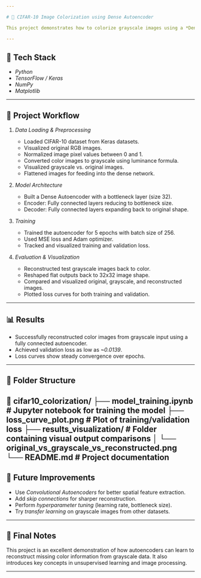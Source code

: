 ```yaml
---

# 🎨 CIFAR-10 Image Colorization using Dense Autoencoder

This project demonstrates how to colorize grayscale images using a *Dense Autoencoder* on the CIFAR-10 dataset. The goal is to train a model that takes grayscale images as input and reconstructs their color versions.

---
```


## 🧰 Tech Stack

- *Python*
- *TensorFlow / Keras*
- *NumPy*
- *Matplotlib*

---

## 🧠 Project Workflow

1. *Data Loading & Preprocessing*
   - Loaded CIFAR-10 dataset from Keras datasets.
   - Visualized original RGB images.
   - Normalized image pixel values between 0 and 1.
   - Converted color images to grayscale using luminance formula.
   - Visualized grayscale vs. original images.
   - Flattened images for feeding into the dense network.

2. *Model Architecture*
   - Built a Dense Autoencoder with a bottleneck layer (size 32).
   - Encoder: Fully connected layers reducing to bottleneck size.
   - Decoder: Fully connected layers expanding back to original shape.

3. *Training*
   - Trained the autoencoder for 5 epochs with batch size of 256.
   - Used MSE loss and Adam optimizer.
   - Tracked and visualized training and validation loss.

4. *Evaluation & Visualization*
   - Reconstructed test grayscale images back to color.
   - Reshaped flat outputs back to 32x32 image shape.
   - Compared and visualized original, grayscale, and reconstructed images.
   - Plotted loss curves for both training and validation.

---

## 📊 Results

- Successfully reconstructed color images from grayscale input using a fully connected autoencoder.
- Achieved validation loss as low as *~0.0139*.
- Loss curves show steady convergence over epochs.

---

## 📌 Folder Structure

📁 cifar10_colorization/
├── model_training.ipynb               # Jupyter notebook for training the model
├── loss_curve_plot.png                # Plot of training/validation loss
├── results_visualization/            # Folder containing visual output comparisons
│   └── original_vs_grayscale_vs_reconstructed.png
└── README.md                          # Project documentation
---

## 🚀 Future Improvements

- Use *Convolutional Autoencoders* for better spatial feature extraction.
- Add *skip connections* for sharper reconstruction.
- Perform *hyperparameter tuning* (learning rate, bottleneck size).
- Try *transfer learning* on grayscale images from other datasets.

---

## 🏁 Final Notes

This project is an excellent demonstration of how autoencoders can learn to reconstruct missing color information from grayscale data. It also introduces key concepts in unsupervised learning and image processing.


---

